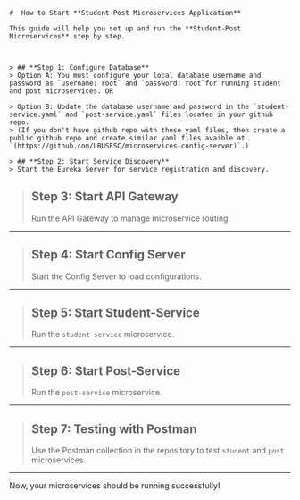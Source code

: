 ```
#  How to Start **Student-Post Microservices Application** 

This guide will help you set up and run the **Student-Post Microservices** step by step.



> ## **Step 1: Configure Database**
> Option A: You must configure your local database username and password as `username: root` and `password: root`for running student and post microservices. OR

> Option B: Update the database username and password in the `student-service.yaml` and `post-service.yaml` files located in your github repo.  
> (If you don't have github repo with these yaml files, then create a public github repo and create similar yaml files avaible at `(https://github.com/LBUSESC/microservices-config-server)`.)

```

```
> ## **Step 2: Start Service Discovery**  
> Start the Eureka Server for service registration and discovery.

```

> ## **Step 3: Start API Gateway**  
> Run the API Gateway to manage microservice routing.

---

> ## **Step 4: Start Config Server**  
> Start the Config Server to load configurations.

---

> ## **Step 5: Start Student-Service**  
> Run the `student-service` microservice.

---

> ## **Step 6: Start Post-Service**  
> Run the `post-service` microservice.

---

> ## **Step 7: Testing with Postman**  
> Use the Postman collection in the repository to test `student` and `post` microservices.

---

Now, your microservices should be running successfully! 
